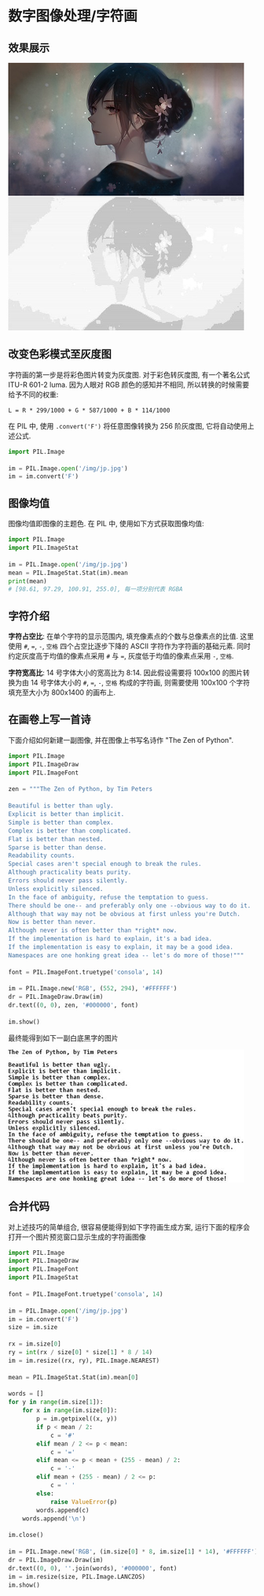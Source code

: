 # 数字图像处理/字符画

## 效果展示

![img](../../img/pil/ascii/jp.jpg)
![img](../../img/pil/ascii/jp_ascii.jpg)

## 改变色彩模式至灰度图

字符画的第一步是将彩色图片转变为灰度图. 对于彩色转灰度图, 有一个著名公式 ITU-R 601-2 luma. 因为人眼对 RGB 颜色的感知并不相同, 所以转换的时候需要给予不同的权重:

```
L = R * 299/1000 + G * 587/1000 + B * 114/1000
```

在 PIL 中, 使用 `.convert('F')` 将任意图像转换为 256 阶灰度图, 它将自动使用上述公式.

```py
import PIL.Image

im = PIL.Image.open('/img/jp.jpg')
im = im.convert('F')
```

## 图像均值

图像均值即图像的主题色. 在 PIL 中, 使用如下方式获取图像均值:

```py
import PIL.Image
import PIL.ImageStat

im = PIL.Image.open('/img/jp.jpg')
mean = PIL.ImageStat.Stat(im).mean
print(mean)
# [98.61, 97.29, 100.91, 255.0], 每一项分别代表 RGBA
```

## 字符介绍

**字符占空比**: 在单个字符的显示范围内, 填充像素点的个数与总像素点的比值. 这里使用 `#`, `=`, `-`, `空格` 四个占空比逐步下降的  ASCII 字符作为字符画的基础元素. 同时约定灰度高于均值的像素点采用 `#` 与 `=`, 灰度低于均值的像素点采用 `-`, `空格`.

**字符宽高比**: 14 号字体大小的宽高比为 8:14. 因此假设需要将 100x100 的图片转换为由 14 号字体大小的 `#`, `=`, `-`, `空格` 构成的字符画, 则需要使用 100x100 个字符填充至大小为 800x1400 的画布上.

## 在画卷上写一首诗

下面介绍如何新建一副图像, 并在图像上书写名诗作 "The Zen of Python".

```py
import PIL.Image
import PIL.ImageDraw
import PIL.ImageFont

zen = """The Zen of Python, by Tim Peters

Beautiful is better than ugly.
Explicit is better than implicit.
Simple is better than complex.
Complex is better than complicated.
Flat is better than nested.
Sparse is better than dense.
Readability counts.
Special cases aren't special enough to break the rules.
Although practicality beats purity.
Errors should never pass silently.
Unless explicitly silenced.
In the face of ambiguity, refuse the temptation to guess.
There should be one-- and preferably only one --obvious way to do it.
Although that way may not be obvious at first unless you're Dutch.
Now is better than never.
Although never is often better than *right* now.
If the implementation is hard to explain, it's a bad idea.
If the implementation is easy to explain, it may be a good idea.
Namespaces are one honking great idea -- let's do more of those!"""

font = PIL.ImageFont.truetype('consola', 14)

im = PIL.Image.new('RGB', (552, 294), '#FFFFFF')
dr = PIL.ImageDraw.Draw(im)
dr.text((0, 0), zen, '#000000', font)

im.show()
```

最终能得到如下一副白底黑字的图片

![img](../../img/pil/ascii/zen.jpg)

## 合并代码

对上述技巧的简单组合, 很容易便能得到如下字符画生成方案, 运行下面的程序会打开一个图片预览窗口显示生成的字符画图像

```py
import PIL.Image
import PIL.ImageDraw
import PIL.ImageFont
import PIL.ImageStat

font = PIL.ImageFont.truetype('consola', 14)

im = PIL.Image.open('/img/jp.jpg')
im = im.convert('F')
size = im.size

rx = im.size[0]
ry = int(rx / size[0] * size[1] * 8 / 14)
im = im.resize((rx, ry), PIL.Image.NEAREST)

mean = PIL.ImageStat.Stat(im).mean[0]

words = []
for y in range(im.size[1]):
    for x in range(im.size[0]):
        p = im.getpixel((x, y))
        if p < mean / 2:
            c = '#'
        elif mean / 2 <= p < mean:
            c = '='
        elif mean <= p < mean + (255 - mean) / 2:
            c = '-'
        elif mean + (255 - mean) / 2 <= p:
            c = ' '
        else:
            raise ValueError(p)
        words.append(c)
    words.append('\n')

im.close()

im = PIL.Image.new('RGB', (im.size[0] * 8, im.size[1] * 14), '#FFFFFF')
dr = PIL.ImageDraw.Draw(im)
dr.text((0, 0), ''.join(words), '#000000', font)
im = im.resize(size, PIL.Image.LANCZOS)
im.show()
```
